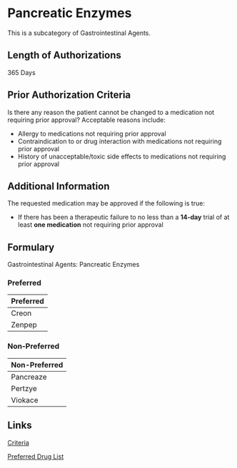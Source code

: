# Pancreatic Enzymes

This is a subcategory of Gastrointestinal Agents.

## Length of Authorizations

365 Days

## Prior Authorization Criteria

Is there any reason the patient cannot be changed to a medication not requiring prior approval? Acceptable reasons include:

-   Allergy to medications not requiring prior approval
-   Contraindication to or drug interaction with medications not requiring prior approval
-   History of unacceptable/toxic side effects to medications not requiring prior approval

## Additional Information

The requested medication may be approved if the following is true:

-   If there has been a therapeutic failure to no less than a **14-day** trial of at least **one medication** not requiring prior approval

## Formulary

Gastrointestinal Agents: Pancreatic Enzymes

### Preferred

| Preferred |
| :-------- |
| Creon     |
| Zenpep    |

### Non-Preferred

| Non-Preferred |
| :------------ |
| Pancreaze     |
| Pertzye       |
| Viokace       |

## Links

[Criteria](https://pharmacy.medicaid.ohio.gov/sites/default/files/20221001_UPDL_Criteria_APPROVED.pdf#page=64)

[Preferred Drug List](https://pharmacy.medicaid.ohio.gov/sites/default/files/20221001_UPDL_APPROVED_.pdf#page=23)
